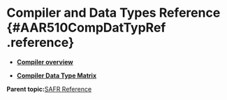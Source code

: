 # Compiler and Data Types Reference {#AAR510CompDatTypRef .reference}

-   **[Compiler overview](../html/SACCompiler.md)**  

-   **[Compiler Data Type Matrix](../html/SARRCompDatTypMatrix.md)**  


**Parent topic:**[SAFR Reference](../html/AAR500RefGuide.md)

